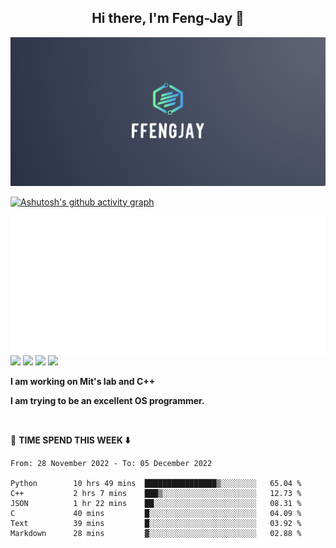 <h2 align="center"> Hi there, I'm Feng-Jay 👋 </h2>  

![](https://github.com/Feng-Jay/DataStruct/blob/master/Image/1.png)  

[![Ashutosh's github activity graph](https://activity-graph.herokuapp.com/graph?username=Feng-Jay&theme=github)](https://github.com/ashutosh00710/github-readme-activity-graph)



<img src='/metrics.plugin.achievements.compact.svg' align='right' />

![](https://visitor-badge.glitch.me/badge?page_id=Feng-Jay.readme)
![](https://img.shields.io/badge/Concentrate-Cpp-blue)
![](https://img.shields.io/badge/Rust-primer-orange)
![](https://img.shields.io/badge/Target-OS-9cf)  

<p align="left"><b>
I am working on Mit's lab and C++

I am trying to be an excellent OS programmer. 
</b></p>
<!-- ![Achievement]() -->

<!-- <img align="right" src="https://github-readme-stats.vercel.app/api?username=Feng-Jay&show_icons=true&icon_color=CE1D2D&text_color=718096&bg_color=ffffff&hide_title=true" /> -->
<!-- ![Calendar]() -->
<!-- <img src='/metrics.plugin.isocalendar.fullyear.svg' align='center' />   -->
<!-- 
<img src='metrics.plugin.stargazers.svg' align='right' width='200' height='200'> -->

&emsp;

<!-- ![Metrics](/github-metrics.svg) -->

📘 **TIME SPEND THIS WEEK ⬇️**
<!--START_SECTION:waka-->

```text
From: 28 November 2022 - To: 05 December 2022

Python        10 hrs 49 mins  ████████████████▒░░░░░░░░   65.04 %
C++           2 hrs 7 mins    ███▒░░░░░░░░░░░░░░░░░░░░░   12.73 %
JSON          1 hr 22 mins    ██░░░░░░░░░░░░░░░░░░░░░░░   08.31 %
C             40 mins         █░░░░░░░░░░░░░░░░░░░░░░░░   04.09 %
Text          39 mins         █░░░░░░░░░░░░░░░░░░░░░░░░   03.92 %
Markdown      28 mins         ▓░░░░░░░░░░░░░░░░░░░░░░░░   02.88 %
```

<!--END_SECTION:waka-->
